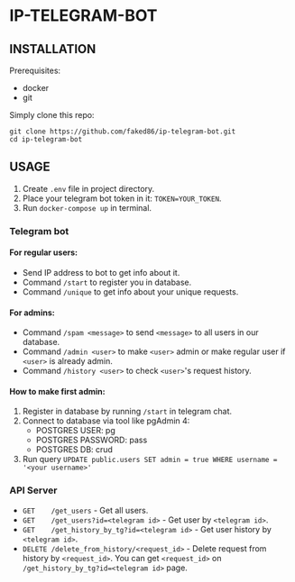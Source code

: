 # IP-TELEGRAM-BOT

## INSTALLATION

Prerequisites:
- docker
- git

Simply clone this repo:

```
git clone https://github.com/faked86/ip-telegram-bot.git
cd ip-telegram-bot
```

## USAGE

1. Create `.env` file in project directory.
2. Place your telegram bot token in it: `TOKEN=YOUR_TOKEN`.
3. Run `docker-compose up` in terminal.

### Telegram bot

#### For regular users:
- Send IP address to bot to get info about it.
- Command `/start` to register you in database.
- Command `/unique` to get info about your unique requests.

#### For admins:
- Command `/spam <message>` to send `<message>` to all users in our database.
- Command `/admin <user>` to make `<user>` admin or make regular user if `<user>` is already admin.
- Command `/history <user>` to check `<user>`'s request history.

#### How to make first admin:
1. Register in database by running `/start` in telegram chat.
2. Connect to database via tool like pgAdmin 4:
      - POSTGRES USER: pg
      - POSTGRES PASSWORD: pass
      - POSTGRES DB: crud
3. Run query `UPDATE public.users SET admin = true WHERE username = '<your username>'`


### API Server

- `GET    /get_users` - Get all users.
- `GET    /get_users?id=<telegram id>` - Get user by `<telegram id>`.
- `GET    /get_history_by_tg?id=<telegram id>` - Get user history by `<telegram id>`.
- `DELETE /delete_from_history/<request_id>` - Delete request from history by `<request_id>`.
 You can get `<request_id>` on `/get_history_by_tg?id=<telegram id>` page.